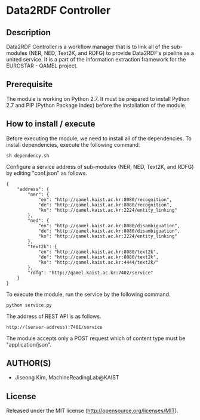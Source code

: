 # Data2RDF Controller

Description
-----
Data2RDF Controller is a workflow manager that is to link all of the sub-modules (NER, NED, Text2K, and RDFG) to provide Data2RDF's pipeline as a united service. It is a part of the information extraction framework for the EUROSTAR - QAMEL project.

Prerequisite
-----
The module is working on Python 2.7. It must be prepared to install Python 2.7 and PIP (Python Package Index) before the installation of the module.

How to install / execute
-----
Before executing the module, we need to install all of the dependencies.
To install dependencies, execute the following command.

```
sh dependency.sh
```

Configure a service address of sub-modules (NER, NED, Text2K, and RDFG) by editing "conf.json" as follows.

```
{
	"address": {
		"ner": {
			"en": "http://qamel.kaist.ac.kr:8080/recognition",
			"de": "http://qamel.kaist.ac.kr:8080/recognition",
			"ko": "http://qamel.kaist.ac.kr:2224/entity_linking"
		},
		"ned": {
			"en": "http://qamel.kaist.ac.kr:8080/disambiguation",
			"de": "http://qamel.kaist.ac.kr:8080/disambiguation",
			"ko": "http://qamel.kaist.ac.kr:2224/entity_linking"
		},
		"text2k": {
			"en": "http://qamel.kaist.ac.kr:8080/text2k",
			"de": "http://qamel.kaist.ac.kr:8080/text2k",
			"ko": "http://qamel.kaist.ac.kr:4444/text2k/"
		},
		"rdfg": "http://qamel.kaist.ac.kr:7402/service"
	}
}
```

To execute the module, run the service by the following command.

```
python service.py
```

The address of REST API is as follows.

```
http://(server-address):7401/service
```

The module accepts only a POST request which of content type must be "application/json".

AUTHOR(S)
---------
* Jiseong Kim, MachineReadingLab@KAIST

License
-------
Released under the MIT license (http://opensource.org/licenses/MIT).
